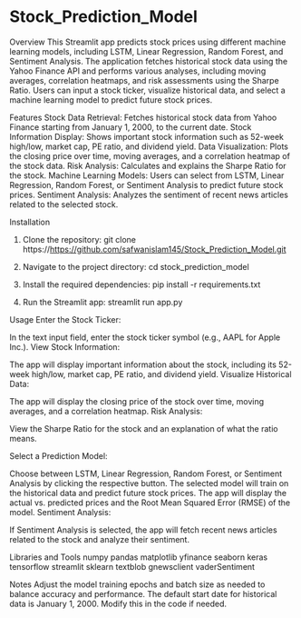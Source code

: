# Stock_Prediction_Model

Overview
This Streamlit app predicts stock prices using different machine learning models, including LSTM, Linear Regression, Random Forest, and Sentiment Analysis. The application fetches historical stock data using the Yahoo Finance API and performs various analyses, including moving averages, correlation heatmaps, and risk assessments using the Sharpe Ratio. Users can input a stock ticker, visualize historical data, and select a machine learning model to predict future stock prices.

Features
Stock Data Retrieval: Fetches historical stock data from Yahoo Finance starting from January 1, 2000, to the current date.
Stock Information Display: Shows important stock information such as 52-week high/low, market cap, PE ratio, and dividend yield.
Data Visualization: Plots the closing price over time, moving averages, and a correlation heatmap of the stock data.
Risk Analysis: Calculates and explains the Sharpe Ratio for the stock.
Machine Learning Models: Users can select from LSTM, Linear Regression, Random Forest, or Sentiment Analysis to predict future stock prices.
Sentiment Analysis: Analyzes the sentiment of recent news articles related to the selected stock.

Installation

1. Clone the repository:
git clone https://https://github.com/safwanislam145/Stock_Prediction_Model.git

2. Navigate to the project directory:
cd stock_prediction_model

3. Install the required dependencies:
pip install -r requirements.txt

4. Run the Streamlit app:
streamlit run app.py


Usage
Enter the Stock Ticker:

In the text input field, enter the stock ticker symbol (e.g., AAPL for Apple Inc.).
View Stock Information:

The app will display important information about the stock, including its 52-week high/low, market cap, PE ratio, and dividend yield.
Visualize Historical Data:

The app will display the closing price of the stock over time, moving averages, and a correlation heatmap.
Risk Analysis:

View the Sharpe Ratio for the stock and an explanation of what the ratio means.

Select a Prediction Model:

Choose between LSTM, Linear Regression, Random Forest, or Sentiment Analysis by clicking the respective button.
The selected model will train on the historical data and predict future stock prices.
The app will display the actual vs. predicted prices and the Root Mean Squared Error (RMSE) of the model.
Sentiment Analysis:

If Sentiment Analysis is selected, the app will fetch recent news articles related to the stock and analyze their sentiment.

Libraries and Tools
numpy
pandas
matplotlib
yfinance
seaborn
keras
tensorflow
streamlit
sklearn
textblob
gnewsclient
vaderSentiment

Notes
Adjust the model training epochs and batch size as needed to balance accuracy and performance.
The default start date for historical data is January 1, 2000. Modify this in the code if needed.
